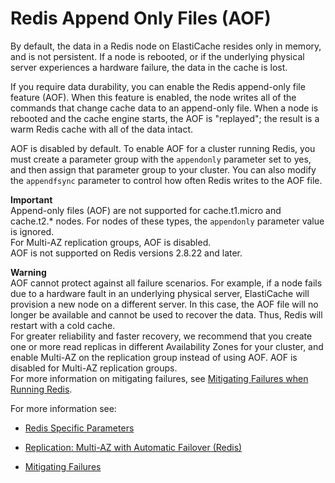 # Redis Append Only Files \(AOF\)<a name="RedisAOF"></a>

By default, the data in a Redis node on ElastiCache resides only in memory, and is not persistent\. If a node is rebooted, or if the underlying physical server experiences a hardware failure, the data in the cache is lost\.

If you require data durability, you can enable the Redis append\-only file feature \(AOF\)\. When this feature is enabled, the node writes all of the commands that change cache data to an append\-only file\. When a node is rebooted and the cache engine starts, the AOF is "replayed"; the result is a warm Redis cache with all of the data intact\.

AOF is disabled by default\. To enable AOF for a cluster running Redis, you must create a parameter group with the `appendonly` parameter set to yes, and then assign that parameter group to your cluster\. You can also modify the `appendfsync` parameter to control how often Redis writes to the AOF file\.

**Important**  
Append\-only files \(AOF\) are not supported for cache\.t1\.micro and cache\.t2\.\* nodes\. For nodes of these types, the `appendonly` parameter value is ignored\.  
For Multi\-AZ replication groups, AOF is disabled\.  
AOF is not supported on Redis versions 2\.8\.22 and later\.

**Warning**  
AOF cannot protect against all failure scenarios\. For example, if a node fails due to a hardware fault in an underlying physical server, ElastiCache will provision a new node on a different server\. In this case, the AOF file will no longer be available and cannot be used to recover the data\. Thus, Redis will restart with a cold cache\.  
For greater reliability and faster recovery, we recommend that you create one or more read replicas in different Availability Zones for your cluster, and enable Multi\-AZ on the replication group instead of using AOF\. AOF is disabled for Multi\-AZ replication groups\.  
For more information on mitigating failures, see [Mitigating Failures when Running Redis](FaultTolerance.md#FaultTolerance.Redis)\.

For more information see:

+ [Redis Specific Parameters](ParameterGroups.Redis.md)

+ [Replication: Multi\-AZ with Automatic Failover \(Redis\)](AutoFailover.md)

+ [Mitigating Failures](FaultTolerance.md)